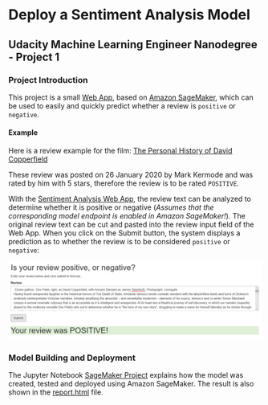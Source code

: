 # Deploy a Sentiment Analysis Model

## Udacity Machine Learning Engineer Nanodegree - Project 1

### Project Introduction
This project is a small [Web App](https://en.wikipedia.org/wiki/Web_application), based on [Amazon SageMaker](https://aws.amazon.com/de/sagemaker/), which can be used to easily and quickly predict whether a review is `positive` or `negative`. 

#### Example
Here is a review example for the film: [The Personal History of David Copperfield](https://www.theguardian.com/film/2020/jan/26/the-personal-history-of-david-copperfield-review-armando-iannucci-dev-patel)

These review was posted on 26 January 2020 by Mark Kermode and was rated by him with 5 stars, therefore the review is to be rated `POSITIVE`.

With the [Sentiment Analysis Web App](website/index.html), the review text can be analyzed to determine whether it is positive or negative (*Assumes that the corresponding model endpoint is enabled in Amazon SageMaker!*).
The original review text can be cut and pasted into the review input field of the Web App. When you click on the Submit button, the system displays a prediction as to whether the review is to be considered `positive` or `negative`:

![title](test/review-2.PNG)


### Model Building and Deployment
The Jupyter Notebook [SageMaker Project](SageMaker%20Project.ipynb) explains how the model was created, tested and deployed using Amazon SageMaker.
The result is also shown in the [report.html](report.html) file.
